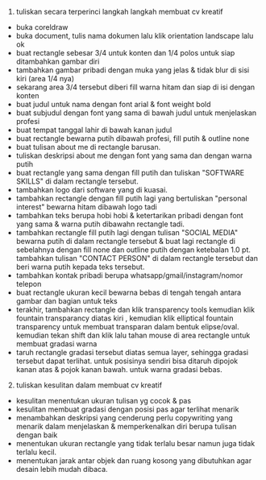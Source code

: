 1. tuliskan secara terperinci langkah langkah membuat cv kreatif
- buka coreldraw
- buka document, tulis nama dokumen lalu klik orientation landscape lalu ok
- buat rectangle sebesar 3/4 untuk konten dan 1/4 polos untuk siap ditambahkan gambar diri
- tambahkan gambar pribadi dengan muka yang jelas & tidak blur di sisi kiri (area 1/4 nya)
- sekarang area 3/4 tersebut diberi fill warna hitam dan siap di isi dengan konten
- buat judul untuk nama dengan font arial & font weight bold
- buat subjudul dengan font yang sama di bawah judul untuk menjelaskan profesi
- buat tempat tanggal lahir di bawah kanan judul
- buat rectangle bewarna putih dibawah profesi, fill putih & outline none
- buat tulisan about me di rectangle barusan.
- tuliskan deskripsi about me dengan font yang sama dan dengan warna putih
- buat rectangle yang sama dengan fill putih dan tuliskan "SOFTWARE SKILLS" di dalam rectangle tersebut.
- tambahkan logo dari software yang di kuasai.
- tambahkan rectangle dengan fill putih lagi yang bertuliskan "personal interest" bewarna hitam dibawah logo tadi
- tambahkan teks berupa hobi hobi & ketertarikan pribadi dengan font yang sama & warna putih dibawahn rectangle tadi.
- tambahkan rectangle fill putih lagi dengan tulisan "SOCIAL MEDIA" bewarna putih di dalam rectangle tersebut & buat lagi rectangle di sebelahnya dengan fill none dan outline putih dengan ketebalan 1.0 pt. tambahkan tulisan "CONTACT PERSON" di dalam rectangle tersebut dan beri warna putih kepada teks tersebut.
- tambahkan kontak pribadi berupa whatsapp/gmail/instagram/nomor telepon
- buat rectangle ukuran kecil bewarna bebas di tengah tengah antara gambar dan bagian untuk teks
- terakhir, tambahkan rectangle dan klik transparency tools kemudian klik fountain transparancy diatas kiri , kemudian klik elliptical fountain transparency untuk membuat transparan dalam bentuk elipse/oval. kemudian tekan shift dan klik lalu tahan mouse di area rectangle untuk membuat gradasi warna 
- taruh rectangle gradasi tersebut diatas semua layer, sehingga gradasi tersebut dapat terlihat. untuk posisinya sendiri bisa ditaruh dipojok kanan atas & pojok kanan bawah. untuk warna gradasi bebas.

2. tuliskan kesulitan dalam membuat cv kreatif
- kesulitan menentukan ukuran tulisan yg cocok & pas
- kesulitan membuat gradasi dengan posisi pas agar terlihat menarik
- menambahkan deskripsi yang cenderung perlu copywriting yang menarik dalam menjelaskan & memperkenalkan diri berupa tulisan dengan baik
- menentukan ukuran rectangle yang tidak terlalu besar namun juga tidak terlalu kecil.
- menentukan jarak antar objek dan ruang kosong yang dibutuhkan agar desain lebih mudah dibaca.
